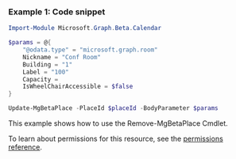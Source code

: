 ### Example 1: Code snippet

```powershell
Import-Module Microsoft.Graph.Beta.Calendar

$params = @{
	"@odata.type" = "microsoft.graph.room"
	Nickname = "Conf Room"
	Building = "1"
	Label = "100"
	Capacity = 
	IsWheelChairAccessible = $false
}

Update-MgBetaPlace -PlaceId $placeId -BodyParameter $params
```
This example shows how to use the Remove-MgBetaPlace Cmdlet.

To learn about permissions for this resource, see the [permissions reference](/graph/permissions-reference).

